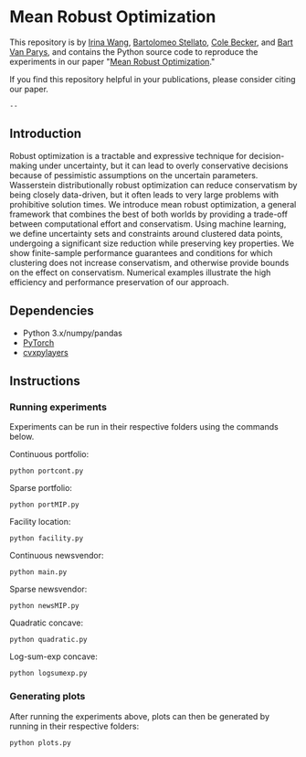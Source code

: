 # Mean Robust Optimization
This repository is by 
[Irina Wang](--),
[Bartolomeo Stellato](https://stellato.io/),
[Cole Becker](--),
and [Bart Van Parys](https://mitsloan.mit.edu/faculty/directory/bart-p-g-van-parys),
and contains the Python source code to
reproduce the experiments in our paper
"[Mean Robust Optimization](https://arxiv.org/abs/2011.08105)."

If you find this repository helpful in your publications,
please consider citing our paper.

```
--
```


## Introduction
Robust optimization is a tractable and expressive technique for decision-making under uncertainty, but it can lead to overly conservative decisions because of pessimistic assumptions on the uncertain parameters.
Wasserstein distributionally robust optimization can reduce conservatism by being closely data-driven, but it often leads to very large problems with prohibitive solution times.
We introduce mean robust optimization, a general framework that combines the best of both worlds by providing a trade-off between computational effort and conservatism.
Using machine learning, we define uncertainty sets and constraints around clustered data points, undergoing a significant size reduction while preserving key properties.
We show finite-sample performance guarantees and conditions for which clustering does not increase conservatism, and otherwise provide bounds on the effect on conservatism.
Numerical examples illustrate the high efficiency and performance preservation of our approach.

## Dependencies
+ Python 3.x/numpy/pandas
+ [PyTorch](https://pytorch.org)
+ [cvxpylayers](https://github.com/cvxgrp/cvxpylayers)

## Instructions
### Running experiments
Experiments can be run in their respective folders using the commands below.


Continuous portfolio: 
```
python portcont.py
```
Sparse portfolio:
```
python portMIP.py
```
Facility location:
```
python facility.py
```
Continuous newsvendor:
```
python main.py
```
Sparse newsvendor:
```
python newsMIP.py   
```
Quadratic concave:
```
python quadratic.py
```
Log-sum-exp concave:
```
python logsumexp.py 
```

### Generating plots

After running the experiments above, plots can then be generated by running in their respective folders:

```
python plots.py
```
